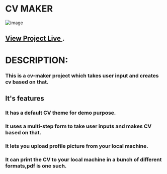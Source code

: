 # CV MAKER

![image](https://user-images.githubusercontent.com/96784802/179532885-68a80d56-8fed-47e2-ad1c-e6e52c0e8640.png)


## [View Project Live ](https://cv-maker-1.netlify.app/).

# DESCRIPTION:
### This is a cv-maker project which takes user input and creates cv based on that.

## It's features

### It has a default CV theme for demo purpose.
### It uses a multi-step form to take user inputs and makes CV based on that.
### It lets you upload profile picture from your local machine.
### It can print the CV to your local machine in a bunch of different formats,pdf is one such.


